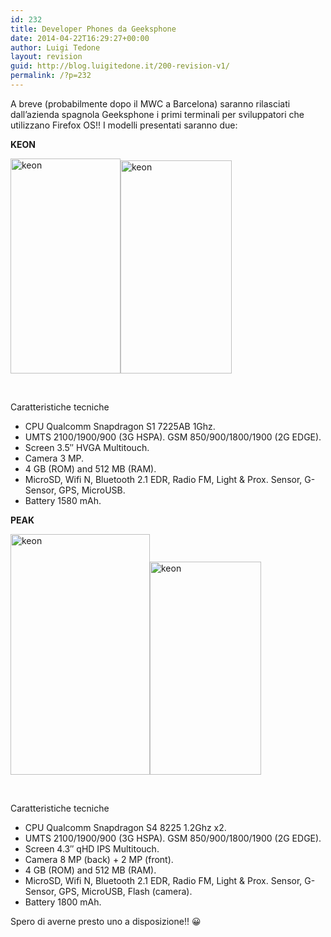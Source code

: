 ```yaml
---
id: 232
title: Developer Phones da Geeksphone
date: 2014-04-22T16:29:27+00:00
author: Luigi Tedone
layout: revision
guid: http://blog.luigitedone.it/200-revision-v1/
permalink: /?p=232
---
```

A breve (probabilmente dopo il MWC a Barcelona) saranno rilasciati dall&#8217;azienda spagnola Geeksphone i primi terminali per sviluppatori che utilizzano Firefox OS!! I modelli presentati saranno due:

**KEON**

<img loading="lazy" alt="keon" src="https://i0.wp.com/www.estamosenlinea.com.ve/wp-content/uploads/2013/02/keon_mobile02.jpg?resize=176%2C344" width="176" height="344" data-recalc-dims="1" /><img loading="lazy" class="size-full wp-image-33353 alignleft" alt="keon " src="https://i2.wp.com/www.estamosenlinea.com.ve/wp-content/uploads/2013/02/keon_mobile01.jpg?resize=178%2C341" width="178" height="341" data-recalc-dims="1" /> 

&nbsp;

Caratteristiche tecniche

  * CPU Qualcomm Snapdragon S1 7225AB 1Ghz.
  * UMTS 2100/1900/900 (3G HSPA). GSM 850/900/1800/1900 (2G EDGE).
  * Screen 3.5″ HVGA Multitouch.
  * Camera 3 MP.
  * 4 GB (ROM) and 512 MB (RAM).
  * MicroSD, Wifi N, Bluetooth 2.1 EDR, Radio FM, Light & Prox. Sensor, G-Sensor, GPS, MicroUSB.
  * Battery 1580 mAh.

**PEAK**

<img loading="lazy" alt="keon" src="https://i2.wp.com/www.estamosenlinea.com.ve/wp-content/uploads/2013/02/peak_mobile02.jpg?resize=223%2C385" width="223" height="385" data-recalc-dims="1" /><img loading="lazy" class="size-full wp-image-33353 alignleft" alt="keon " src="https://i0.wp.com/www.estamosenlinea.com.ve/wp-content/uploads/2013/02/peak_mobile01.jpg?resize=178%2C341" width="178" height="341" data-recalc-dims="1" /> 

&nbsp;

Caratteristiche tecniche

<div>
  <ul>
    <li>
      CPU Qualcomm Snapdragon S4 8225 1.2Ghz x2.
    </li>
    <li>
      UMTS 2100/1900/900 (3G HSPA). GSM 850/900/1800/1900 (2G EDGE).
    </li>
    <li>
      Screen 4.3″ qHD IPS Multitouch.
    </li>
    <li>
      Camera 8 MP (back) + 2 MP (front).
    </li>
    <li>
      4 GB (ROM) and 512 MB (RAM).
    </li>
    <li>
      MicroSD, Wifi N, Bluetooth 2.1 EDR, Radio FM, Light & Prox. Sensor, G-Sensor, GPS, MicroUSB, Flash (camera).
    </li>
    <li>
      Battery 1800 mAh.
    </li>
  </ul>
  
  <p>
    Spero di averne presto uno a disposizione!! 😀
  </p>
</div>